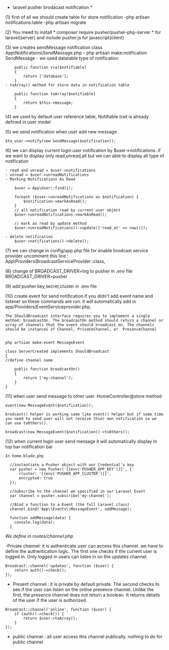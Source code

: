 * laravel pusher brodacast notification *

(1) first of all we should create table for store notification
	-php artisan notifications:table
	-php artisan migrate
	
(2)	You meed to install * composer require pusher/pusher-php-server * for laravel(server)
	and include pusher.js for javascript(client)


(3) we creates sendMessage notification class
	App\Notifications\SendMessage.php
	- php artisan make:notification SendMessage
	- we used datatable type of notification 

	    public function via($notifiable)
	    {
	        return ['database'];
	    }
	- toArray() method for store data in notification table
	
	    public function toArray($notifiable)
	    {
	        return $this->message;
	    }

(4) we used by default user reference table, Notifiable trait is already defined in user model 

(5) we send notification when user add new message
	
	$to_user->notify(new SendMessage($notification));

(6) we can display current login user notification by $user->notifications.
	if we want to display only read,unread,all but we can able to display all type of notification

	- read and unread = $user->notifications
	- unread = $user->unreadNotifications
	- Marking Notifications As Read

		$user = App\User::find(1);

		foreach ($user->unreadNotifications as $notification) {
		    $notification->markAsRead();
		}
		// all notification read by current user object
		$user->unreadNotifications->markAsRead();
		
		// mark as read by update method
		$user->unreadNotifications()->update(['read_at' => now()]);

	- delete notification
		$user->notifications()->delete();
(7) we can change in config/app.php file for enable brodcast service provider
	uncomment this line :  App\Providers\BroadcastServiceProvider::class,

(8) change of BROADCAST_DRIVER=log to pusher in .env file
	BROADCAST_DRIVER=pusher

(9) add pusher key,secret,cluster in .env file

(10) create event for send notification 
	if you didn't add event name and listener so these commands are run. it will automatically add in app/Providers/EventServiceprovider.php.
	
	The ShouldBroadcast interface requires you to implement a single method: broadcastOn. The broadcastOn method should return a channel or array of channels that the event should broadcast on. The channels should be instances of Channel, PrivateChannel, or  PresenceChannel


	php artisan make:event MessageEvent
	
	class ServerCreated implements ShouldBroadcast
	{
	//define channel name

	    public function broadcastOn()
	    {
	        return ['my-channel'];
	    }
	}

(11) when user send message to other user.
	HomeController@store method
	
	event(new MessageEvent($notification));
	
	brodcast() helper is working same like event() helper but if some time you need to send user will not receive thier own notification so we can use toOthers().

	broadcast(new MessageEvent($notification))->toOthers();

(12) when current login user send message it will automatically display in top bar 	notification bar

	In home.blade.php

	  //instantiate a Pusher object with our Credential's key
      var pusher = new Pusher('{{env('PUSHER_APP_KEY')}}', {
          cluster: '{{env('PUSHER_APP_CLUSTER')}}',
          encrypted: true
      });

      //Subscribe to the channel we specified in our Laravel Event
      var channel = pusher.subscribe('my-channel');

      //Bind a function to a Event (the full Laravel class)
      channel.bind('App\\Events\\MessageEvent', addMessage);

      function addMessage(data) {
        console.log(data);
      }


*We define in routes/channel.php* 

 -Private channel: it is authenticate user can access this channel.
we have to define the authentication logic. The first one checks if the current user is logged in. Only logged in users can listen in on the updates channel.
```
Broadcast::channel('updates', function ($user) {
    return auth()->check();
});
```
- Present channel :  it is private by default private.
The second checks to see if the user can listen on the online presence channel. Unlike the first, the presence channel does not return a boolean. It returns details of the user if the user is authorized.

```
Broadcast::channel('online', function ($user) {
    if (auth()->check()) {
        return $user->toArray();
    }
});
```
- public channel : all user access this channel publically.
nothing to do for public channel
